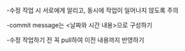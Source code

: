 -수정 작업 시 서로에게 알리고, 동시에 작업이 일어나지 않도록 주의

-commit message는 <날짜와 시간 내용>으로 구성하기

-수정 작업하기 전 꼭 pull하여 이전 내용까지 반영하기
